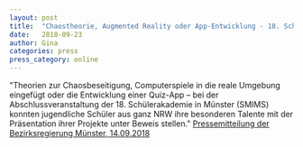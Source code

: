 ```yaml
---
layout: post
title:  "Chaostheorie, Augmented Reality oder App-Entwicklung - 18. Schülerakademie in Münster (SMIMS)"
date:   2018-09-23
author: Gina
categories: press
press_category: online
---
```

"Theorien zur Chaosbeseitigung, Computerspiele in die reale Umgebung eingefügt oder die Entwicklung einer Quiz-App – bei der Abschlussveranstaltung der 18. Schülerakademie in Münster (SMIMS) konnten jugendliche Schüler aus ganz NRW ihre besonderen Talente mit der Präsentation ihrer Projekte unter Beweis stellen."
<a href="https://www.bezreg-muenster.de/de/presse/2018/2018-09-14_smims/index.html">Pressemitteilung der Bezirksregierung Münster, 14.09.2018</a>
